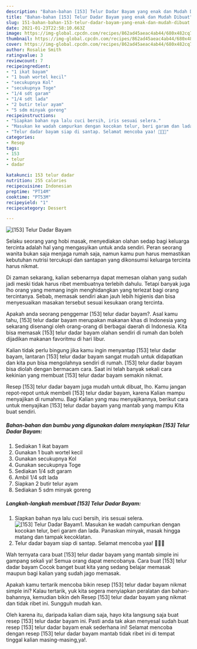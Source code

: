 ```yaml
---
description: "Bahan-bahan [153] Telur Dadar Bayam yang enak dan Mudah Dibuat"
title: "Bahan-bahan [153] Telur Dadar Bayam yang enak dan Mudah Dibuat"
slug: 151-bahan-bahan-153-telur-dadar-bayam-yang-enak-dan-mudah-dibuat
date: 2021-01-23T22:58:10.663Z
image: https://img-global.cpcdn.com/recipes/862ad45aeac4ab44/680x482cq70/153-telur-dadar-bayam-foto-resep-utama.jpg
thumbnail: https://img-global.cpcdn.com/recipes/862ad45aeac4ab44/680x482cq70/153-telur-dadar-bayam-foto-resep-utama.jpg
cover: https://img-global.cpcdn.com/recipes/862ad45aeac4ab44/680x482cq70/153-telur-dadar-bayam-foto-resep-utama.jpg
author: Rosalie Smith
ratingvalue: 3
reviewcount: 7
recipeingredient:
- "1 ikat bayam"
- "1 buah wortel kecil"
- "secukupnya Kol"
- "secukupnya Toge"
- "1/4 sdt garam"
- "1/4 sdt lada"
- "2 butir telur ayam"
- "5 sdm minyak goreng"
recipeinstructions:
- "Siapkan bahan nya lalu cuci bersih, iris sesuai selera."
- "Masukan ke wadah campurkan dengan kocokan telur, beri garam dan lada. Panaskan minyak, masak hingga matang dan tampak kecoklatan."
- "Telur dadar bayam siap di santap. Selamat mencoba yaa! 👩🏻‍🍳"
categories:
- Resep
tags:
- 153
- telur
- dadar

katakunci: 153 telur dadar 
nutrition: 255 calories
recipecuisine: Indonesian
preptime: "PT14M"
cooktime: "PT53M"
recipeyield: "1"
recipecategory: Dessert

---
```



![[153] Telur Dadar Bayam](https://img-global.cpcdn.com/recipes/862ad45aeac4ab44/680x482cq70/153-telur-dadar-bayam-foto-resep-utama.jpg)

Selaku seorang yang hobi masak, menyediakan olahan sedap bagi keluarga tercinta adalah hal yang mengasyikan untuk anda sendiri. Peran seorang  wanita bukan saja menjaga rumah saja, namun kamu pun harus memastikan kebutuhan nutrisi tercukupi dan santapan yang dikonsumsi keluarga tercinta harus nikmat.

Di zaman  sekarang, kalian sebenarnya dapat memesan olahan yang sudah jadi meski tidak harus ribet membuatnya terlebih dahulu. Tetapi banyak juga lho orang yang memang ingin menghidangkan yang terlezat bagi orang tercintanya. Sebab, memasak sendiri akan jauh lebih higienis dan bisa menyesuaikan masakan tersebut sesuai kesukaan orang tercinta. 



Apakah anda seorang penggemar [153] telur dadar bayam?. Asal kamu tahu, [153] telur dadar bayam merupakan makanan khas di Indonesia yang sekarang disenangi oleh orang-orang di berbagai daerah di Indonesia. Kita bisa memasak [153] telur dadar bayam olahan sendiri di rumah dan boleh dijadikan makanan favoritmu di hari libur.

Kalian tidak perlu bingung jika kamu ingin menyantap [153] telur dadar bayam, lantaran [153] telur dadar bayam sangat mudah untuk didapatkan dan kita pun bisa mengolahnya sendiri di rumah. [153] telur dadar bayam bisa diolah dengan bermacam cara. Saat ini telah banyak sekali cara kekinian yang membuat [153] telur dadar bayam semakin nikmat.

Resep [153] telur dadar bayam juga mudah untuk dibuat, lho. Kamu jangan repot-repot untuk membeli [153] telur dadar bayam, karena Kalian mampu menyajikan di rumahmu. Bagi Kalian yang mau menyajikannya, berikut cara untuk menyajikan [153] telur dadar bayam yang mantab yang mampu Kita buat sendiri.

<!--inarticleads1-->

##### Bahan-bahan dan bumbu yang digunakan dalam menyiapkan [153] Telur Dadar Bayam:

1. Sediakan 1 ikat bayam
1. Gunakan 1 buah wortel kecil
1. Gunakan secukupnya Kol
1. Gunakan secukupnya Toge
1. Sediakan 1/4 sdt garam
1. Ambil 1/4 sdt lada
1. Siapkan 2 butir telur ayam
1. Sediakan 5 sdm minyak goreng




<!--inarticleads2-->

##### Langkah-langkah membuat [153] Telur Dadar Bayam:

1. Siapkan bahan nya lalu cuci bersih, iris sesuai selera.
<img src="https://img-global.cpcdn.com/steps/8bc26d0e274a384b/160x128cq70/153-telur-dadar-bayam-langkah-memasak-1-foto.jpg" alt="[153] Telur Dadar Bayam">1. Masukan ke wadah campurkan dengan kocokan telur, beri garam dan lada. Panaskan minyak, masak hingga matang dan tampak kecoklatan.
1. Telur dadar bayam siap di santap. Selamat mencoba yaa! 👩🏻‍🍳




Wah ternyata cara buat [153] telur dadar bayam yang mantab simple ini gampang sekali ya! Semua orang dapat mencobanya. Cara buat [153] telur dadar bayam Cocok banget buat kita yang sedang belajar memasak maupun bagi kalian yang sudah jago memasak.

Apakah kamu tertarik mencoba bikin resep [153] telur dadar bayam nikmat simple ini? Kalau tertarik, yuk kita segera menyiapkan peralatan dan bahan-bahannya, kemudian bikin deh Resep [153] telur dadar bayam yang nikmat dan tidak ribet ini. Sungguh mudah kan. 

Oleh karena itu, daripada kalian diam saja, hayo kita langsung saja buat resep [153] telur dadar bayam ini. Pasti anda tak akan menyesal sudah buat resep [153] telur dadar bayam enak sederhana ini! Selamat mencoba dengan resep [153] telur dadar bayam mantab tidak ribet ini di tempat tinggal kalian masing-masing,ya!.

